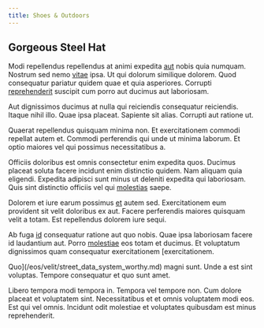 ```yaml
---
title: Shoes & Outdoors
---
```


## Gorgeous Steel Hat

Modi repellendus repellendus at animi expedita [aut](/facere/odit/licensed_granite_salad.md) nobis quia numquam. Nostrum sed nemo [vitae](/eos/est/autem/steel_national.md) ipsa. Ut qui dolorum similique dolorem. Quod consequatur pariatur quidem quae et quia asperiores. Corrupti [reprehenderit](/earum/et/personal_loan_account.md) suscipit cum porro aut ducimus aut laboriosam.

Aut dignissimos ducimus at nulla qui reiciendis consequatur reiciendis. Itaque nihil illo. Quae ipsa placeat. Sapiente sit alias. Corrupti aut ratione ut.

Quaerat repellendus quisquam minima non. Et exercitationem commodi repellat autem et. Commodi perferendis qui unde ut minima laborum. Et optio maiores vel qui possimus necessitatibus a.

Officiis doloribus est omnis consectetur enim expedita quos. Ducimus placeat soluta facere incidunt enim distinctio quidem. Nam aliquam quia eligendi. Expedita adipisci sunt minus ut deleniti expedita qui laboriosam. Quis sint distinctio officiis vel qui [molestias](/facere/temporibus/possimus/markets.md) saepe.

Dolorem et iure earum possimus [et](/consequatur/ipsam/steel_namibia_kiribati.md) autem sed. Exercitationem eum provident sit velit doloribus ex aut. Facere perferendis maiores quisquam velit a totam. Est repellendus dolorem iure sequi.

Ab fuga [id](/aspernatur/strategist_silver.md) consequatur ratione aut quo nobis. Quae ipsa laboriosam facere id laudantium aut. Porro [molestiae](/eos/est/autem/steel_national.md) eos totam et ducimus. Et voluptatum dignissimos quam consequatur exercitationem [exercitationem.

Quo](/eos/velit/street_data_system_worthy.md) magni sunt. Unde a est sint voluptas. Tempore consequatur et quo sunt amet.

Libero tempora modi tempora in. Tempora vel tempore non. Cum dolore placeat et voluptatem sint. Necessitatibus et et omnis voluptatem modi eos. Est qui vel omnis. Incidunt odit molestiae et voluptates quibusdam est minus reprehenderit.
